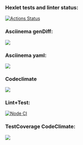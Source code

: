### Hexlet tests and linter status:
[![Actions Status](https://github.com/chebok/fullstack-javascript-project-lvl2/workflows/hexlet-check/badge.svg)](https://github.com/chebok/fullstack-javascript-project-lvl2/actions)
### Asciinema genDiff:
<a href="https://asciinema.org/a/slLSexjjzv3IFFrwCw6c2CAo7" target="_blank"><img src="https://asciinema.org/a/slLSexjjzv3IFFrwCw6c2CAo7.svg" /></a>
### Asciinema yaml:
<a href="https://asciinema.org/a/hLueWevKHNOKfi6FV7bjZMJpX" target="_blank"><img src="https://asciinema.org/a/hLueWevKHNOKfi6FV7bjZMJpX.svg" /></a>
### Codeclimate
<a href="https://codeclimate.com/github/chebok/fullstack-javascript-project-lvl2/maintainability"><img src="https://api.codeclimate.com/v1/badges/ecdc5413087a6393b858/maintainability" /></a>
### Lint+Test:
[![Node CI](https://github.com/chebok/fullstack-javascript-project-lvl2/actions/workflows/test+lint.yml/badge.svg)](https://github.com/chebok/fullstack-javascript-project-lvl2/actions/workflows/test+lint.yml)
### TestCoverage CodeClimate:
<a href="https://codeclimate.com/github/chebok/fullstack-javascript-project-lvl2/test_coverage"><img src="https://api.codeclimate.com/v1/badges/ecdc5413087a6393b858/test_coverage" /></a>